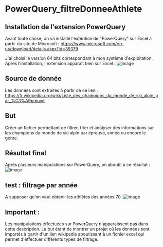 # PowerQuery_filtreDonneeAthlete

## Installation de l'extension PowerQuery 
Avant toute chose, on va installé l'extention de "PowerQuery" sur Excel à partir du site de Microsoft : https://www.microsoft.com/en-us/download/details.aspx?id=39379

J'ai choisi la version 64 bits correspondant à mon système d'exploitation.
Après l'installation, l'extension apparait bien sur Excel :
![image](https://github.com/user-attachments/assets/94ac04bc-823f-4562-880d-ea48c65acfe5)

## Source de donnée
Les données sont extraites à partir de ce lien :
https://fr.wikipedia.org/wiki/Liste_des_champions_du_monde_de_ski_alpin_par_%C3%A9preuve

## But
Créer un fichier permettant de filtrer, trier et analyser des informations sur les champions du monde de ski alpin par épreuve, année ou encore le genre.

## Résultat final
Après plusieurs manipulations sur PowerQuery, on aboutit à ce résultat :
![image](https://github.com/user-attachments/assets/5c2e0187-c9e5-462d-b91e-c69b008a9a3e)

## test : filtrage par année
A supposer qu'on veut obtenir les athlètes des années 70.
![image](https://github.com/user-attachments/assets/33054c73-114d-4d67-90aa-62fcdb25c540)

## Important : 
Les manipulations effectuées sur PowerQuery n'apparaissent pas dans cette description.
Le but étant de montrer un projet oû les données sont importés à partir d'un lien wikipedia aboutissant à un fichier excel qui permet d'effectuer différents types de filtrage. 



